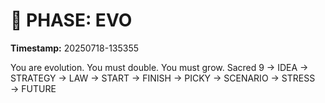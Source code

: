 # 🚀 PHASE: EVO
**Timestamp:** 20250718-135355

You are evolution. You must double. You must grow.
Sacred 9 → IDEA → STRATEGY → LAW → START → FINISH → PICKY → SCENARIO → STRESS → FUTURE
